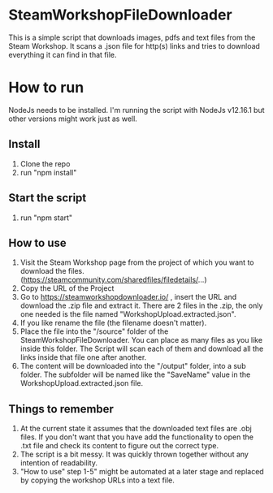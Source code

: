 # SteamWorkshopFileDownloader
This is a simple script that downloads images, pdfs and text files from the Steam Workshop. It scans a .json file for http(s) links and tries to download everything it can find in that file.

# How to run
NodeJs needs to be installed. I'm running the script with NodeJs v12.16.1 but other versions might work just as well.

## Install
1) Clone the repo
2) run "npm install"

## Start the script
1) run "npm start"

## How to use
1) Visit the Steam Workshop page from the project of which you want to download the files. (https://steamcommunity.com/sharedfiles/filedetails/...)
2) Copy the URL of the Project
3) Go to https://steamworkshopdownloader.io/ , insert the URL and download the .zip file and extract it. There are 2 files in the .zip, the only one needed is the file named "WorkshopUpload.extracted.json".
4) If you like rename the file (the filename doesn't matter).
5) Place the file into the "/source" folder of the SteamWorkshopFileDownloader. You can place as many files as you like inside this folder. The Script will scan each of them and download all the links inside that file one after another.
6) The content will be downloaded into the "/output" folder, into a sub folder. The subfolder will be named like the "SaveName" value in the WorkshopUpload.extracted.json file.

## Things to remember
1) At the current state it assumes that the downloaded text files are .obj files. If you don't want that you have add the functionality to open the .txt file and check its content to figure out the correct type.
2) The script is a bit messy. It was quickly thrown together without any intention of readability. 
3) "How to use" step 1-5" might be automated at a later stage and replaced by copying the workshop URLs into a text file.
